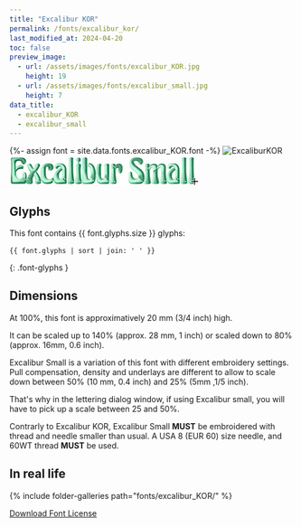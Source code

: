 ```yaml
---
title: "Excalibur KOR"
permalink: /fonts/excalibur_kor/
last_modified_at: 2024-04-20
toc: false
preview_image:
  - url: /assets/images/fonts/excalibur_KOR.jpg
    height: 19
  - url: /assets/images/fonts/excalibur_small.jpg
    height: 7
data_title:
  - excalibur_KOR
  - excalibur_small
---
```

{%- assign font = site.data.fonts.excalibur_KOR.font -%}
![ExcaliburKOR](/assets/images/fonts/excalibur_KOR.jpg)
![Excalibursmall](/assets/images/fonts/excalibur_small.jpg)

## Glyphs

This font contains  {{ font.glyphs.size }} glyphs:

```
{{ font.glyphs | sort | join: ' ' }}
```
{: .font-glyphs }

## Dimensions

At 100%, this font is approximatively 20 mm (3/4 inch) high.

It can be scaled up to 140% (approx. 28 mm, 1 inch) or scaled down to  80% (approx.  16mm, 0.6 inch).

Excalibur Small is a variation of this font with different embroidery settings. Pull compensation, density and underlays are different to allow to scale down between 50% (10 mm, 0.4 inch) and 25% (5mm ,1/5 inch). 

That's why in the lettering dialog window, if using Excalibur small, you will have to pick up a scale between 25 and 50%. 

Contrarly to Excalibur KOR, Excalibur Small  **MUST** be embroidered with thread and needle smaller than usual.
A USA 8 (EUR 60) size needle, and 60WT thread **MUST** be used.


## In real life

{% include folder-galleries path="fonts/excalibur_KOR/" %}

[Download Font License](https://github.com/inkstitch/inkstitch/tree/main/fonts/excalibur_KOR/LICENSE)
